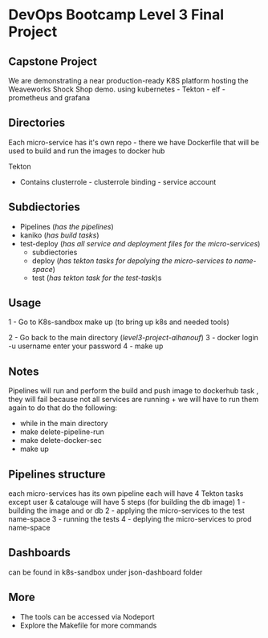 # DevOps Bootcamp Level 3 Final Project

## Capstone Project

We are demonstrating a near production-ready K8S platform hosting the Weaveworks Shock Shop demo. using kubernetes - Tekton - elf - prometheus and grafana

## Directories 
Each micro-service has it's own repo - there we have Dockerfile that will be used to build and run the images to docker hub

Tekton 
- Contains clusterrole - clusterrole binding - service account

## Subdiectories
- Pipelines (*has the pipelines*)
- kaniko (*has build tasks*)
- test-deploy (*has all service and deployment files for the micro-services*)
	- subdiectories
	- deploy (*has tekton tasks for depolying the micro-services to name-space*)
	- test (*has tekton task for the test-task*)s
## Usage
1 - Go to K8s-sandbox make up (to bring up k8s and needed tools)

2 - Go back to the main directory (*level3-project-alhanouf*)
3 - docker login -u username
        enter your password
4 - make up

## Notes
Pipelines will run and perform the build and push image to dockerhub task , they will fail because not all services are running + we will have to run them again to do that do the following:

- while in the main directory 
- make delete-pipeline-run 
- make delete-docker-sec
- make up

## Pipelines structure 

each micro-services has its own pipeline each will have 4 Tekton tasks except user & catalouge will have 5 steps (for building the db image)
1 - building the image and or db
2 - applying the micro-services to the test name-space 
3 - running the tests
4 - deplying the micro-services to prod name-space

## Dashboards
can be found in k8s-sandbox under json-dashboard folder
## More

- The tools can be accessed via Nodeport
- Explore the Makefile for more commands 

